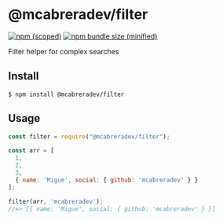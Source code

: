 # @mcabreradev/filter

[![npm (scoped)](https://img.shields.io/npm/v/@mcabreradev/filter.svg)](https://www.npmjs.com/package/@mcabreradev/filter)
[![npm bundle size (minified)](https://img.shields.io/bundlephobia/min/@mcabreradev/filter.svg)](https://www.npmjs.com/package/@mcabreradev/filter)

Filter helper for complex searches

## Install

```
$ npm install @mcabreradev/filter
```

## Usage

```js
const filter = require("@mcabreradev/filter");

const arr = [
  1,
  2,
  3,
  { name: 'Migue', social: { github: 'mcabreradev' } }
];

filter(arr, 'mcabreradev');
//=> [{ name: 'Migue', social: { github: 'mcabreradev' } }]
